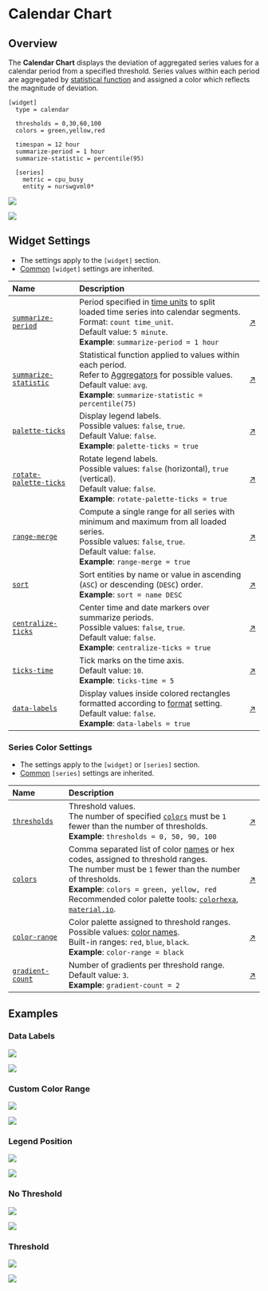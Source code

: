 # Calendar Chart

## Overview

The **Calendar Chart** displays the deviation of aggregated series values for a calendar period from a specified threshold. Series values within each period are aggregated by [statistical function](../../configuration/aggregators.md) and assigned a color which reflects the magnitude of deviation.

```ls
[widget]
  type = calendar
  
  thresholds = 0,30,60,100
  colors = green,yellow,red

  timespan = 12 hour
  summarize-period = 1 hour
  summarize-statistic = percentile(95)

  [series]
    metric = cpu_busy
    entity = nurswgvml0*
```

![](./images/calendar-example-1.png)

[![](../../images/button.png)](https://apps.axibase.com/chartlab/1d891aa7/2/)

## Widget Settings

* The settings apply to the `[widget]` section.
* [Common](../shared/README.md#widget-settings) `[widget]` settings are inherited.

Name | Description | &nbsp;
:--|:--|:--
<a name="summarize-period"></a>[`summarize-period`](#summarize-period)| Period specified in [time units](https://axibase.com/docs/atsd/api/data/series/time-unit.html) to split loaded time series into calendar segments.<br>Format: `count time_unit`.<br>Default value: `5 minute`.<br>**Example**: `summarize-period = 1 hour`| [↗](https://apps.axibase.com/chartlab/6a3f5153)
<a name="summarize-statistic"></a>[`summarize-statistic`](#summarize-statistic) | Statistical function applied to values within each period.<br>Refer to [Aggregators](../../configuration/aggregators.md) for possible values.<br>Default value: `avg`.<br>**Example**: `summarize-statistic = percentile(75)`| [↗](https://apps.axibase.com/chartlab/548fa0ae/2/)
<a name="palette-ticks"></a>[`palette-ticks`](#palette-ticks)| Display legend labels.<br>Possible values: `false`, `true`.<br>Default Value: `false`.<br>**Example**: `palette-ticks = true`| [↗](https://apps.axibase.com/chartlab/01a10bbf)
<a name="rotate-palette-ticks"></a>[`rotate-palette-ticks`](#rotate-palette-ticks)| Rotate legend labels.<br>Possible values: `false` (horizontal), `true` (vertical).<br>Default value: `false`.<br>**Example**: `rotate-palette-ticks = true`| [↗](https://apps.axibase.com/chartlab/0d232c4f)
<a name="range-merge"></a>[`range-merge`](#range-merge)| Compute a single range for all series with minimum and maximum from all loaded series.<br>Possible values: `false`, `true`.<br>Default value: `false`.<br>**Example**: `range-merge = true`| [↗](https://apps.axibase.com/chartlab/56a3859a)
<a name="sort"></a>[`sort`](#sort)| Sort entities by name or value in ascending (`ASC`) or descending (`DESC`) order.<br>**Example**: `sort = name DESC`| [↗](https://apps.axibase.com/chartlab/fc8bd510)
<a name="centralize-ticks"></a>[`centralize-ticks`](#centralize-ticks)| Center time and date markers over summarize periods.<br>Possible values: `false`, `true`.<br>Default value: `false`.<br>**Example**: `centralize-ticks = true`| [↗](https://apps.axibase.com/chartlab/4d6c2761)
<a name="ticks-time"></a>[`ticks-time`](#ticks-time)| Tick marks on the time axis.<br>Default value: `10`.<br>**Example**: `ticks-time = 5`| [↗](https://apps.axibase.com/chartlab/4d6c2761/2/)
<a name="data-labels"></a>[`data-labels`](#data-labels)| Display values inside colored rectangles formatted according to [format](../shared/README.md#format) setting.<br>Default value: `false`.<br>**Example**: `data-labels = true`| [↗](https://apps.axibase.com/chartlab/4b2200bc/5/)

### Series Color Settings

* The settings apply to the `[widget]` or `[series]` section.
* [Common](../shared/README.md#series-settings) `[series]` settings are inherited.

Name | Description | &nbsp;
:--|:--|:--
<a name="thresholds"></a>[`thresholds`](#thresholds)| Threshold values.<br>The number of specified [`colors`](#colors) must be `1` fewer than the number of thresholds.<br>**Example**: `thresholds = 0, 50, 90, 100`| [↗](https://apps.axibase.com/chartlab/47688faa)
<a name="colors"></a>[`colors`](#colors)| Comma separated list of color [names](https://en.wikipedia.org/wiki/Web_colors) or hex codes, assigned to threshold ranges.<br>The number must be `1` fewer than the number of thresholds.<br>**Example**: `colors = green, yellow, red`<br>Recommended color palette tools: [`colorhexa`](https://www.colorhexa.com/ffffff-to-0c9150), [`material.io`](https://material.io/design/color/#tools-for-picking-colors).| [↗](https://apps.axibase.com/chartlab/5b7cc24e)
<a name="color-range"></a>[`color-range`](#color-range)|Color palette assigned to threshold ranges.<br>Possible values: [color names](https://en.wikipedia.org/wiki/Web_colors).<br>Built-in ranges: `red`, `blue`, `black`.<br>**Example**: `color-range = black`|[↗](https://apps.axibase.com/chartlab/7517e646)
<a name="gradient-count"></a>[`gradient-count`](#gradient-count)| Number of gradients per threshold range.<br>Default value: `3`.<br>**Example**: `gradient-count = 2`| [↗](https://apps.axibase.com/chartlab/a789a6cc)

## Examples

### Data Labels

![](./images/data-labels.png)

[![](../../images/button.png)](https://apps.axibase.com/chartlab/4b2200bc/5/)

### Custom Color Range

![](./images/custom-color-range.png)

[![](../../images/button.png)](https://apps.axibase.com/chartlab/3d52aae0)

### Legend Position

![](./images/legend-position-image.png)

[![](../../images/button.png)](https://apps.axibase.com/chartlab/f354914c/2/)

### No Threshold

![](./images/no-threshold.png)

[![](../../images/button.png)](https://apps.axibase.com/chartlab/7d6224b8)

### Threshold

![](./images/threshold-image.png)

[![](../../images/button.png)](https://apps.axibase.com/chartlab/5f49b168)

